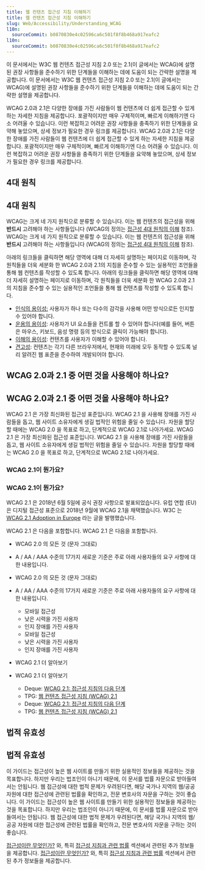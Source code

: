 ```yaml
---
title: 웹 컨텐츠 접근성 지침 이해하기
title: 웹 컨텐츠 접근성 지침 이해하기
slug: Web/Accessibility/Understanding_WCAG
l10n:
  sourceCommit: b0870830e4c02596ca6c501f8f8b468a917eafc2
l10n:
  sourceCommit: b0870830e4c02596ca6c501f8f8b468a917eafc2
---
```


이 문서에서는 W3C 웹 컨텐츠 접근성 지침 2.0 또는 2.1(이 글에서는 WCAG)에 설명된 권장 사항들을 준수하기 위한 단계들을 이해하는 데에 도움이 되는 간략한 설명을 제공합니다.
이 문서에서는 W3C 웹 컨텐츠 접근성 지침 2.0 또는 2.1(이 글에서는 WCAG)에 설명된 권장 사항들을 준수하기 위한 단계들을 이해하는 데에 도움이 되는 간략한 설명을 제공합니다.

WCAG 2.0과 2.1은 다양한 장애를 가진 사람들이 웹 컨텐츠에 더 쉽게 접근할 수 있게 하는 자세한 지침을 제공합니다. 포괄적이지만 매우 구체적이며, 빠르게 이해하기엔 다소 어려울 수 있습니다. 이런 복잡하고 어려운 권장 사항들을 충족하기 위한 단계들을 요약해 놓았으며, 상세 정보가 필요한 경우 링크를 제공합니다.
WCAG 2.0과 2.1은 다양한 장애를 가진 사람들이 웹 컨텐츠에 더 쉽게 접근할 수 있게 하는 자세한 지침을 제공합니다. 포괄적이지만 매우 구체적이며, 빠르게 이해하기엔 다소 어려울 수 있습니다. 이런 복잡하고 어려운 권장 사항들을 충족하기 위한 단계들을 요약해 놓았으며, 상세 정보가 필요한 경우 링크를 제공합니다.

## 4대 원칙

## 4대 원칙

WCAG는 크게 네 가지 원칙으로 분류할 수 있습니다. 이는 웹 컨텐츠의 접근성을 위해 **반드시** 고려해야 하는 사항들입니다 (WCAG의 정의는 [접근성 4대 원칙의 이해](https://www.w3.org/TR/UNDERSTANDING-WCAG20/intro.html#introduction-fourprincs-head) 참조).
WCAG는 크게 네 가지 원칙으로 분류할 수 있습니다. 이는 웹 컨텐츠의 접근성을 위해 **반드시** 고려해야 하는 사항들입니다 (WCAG의 정의는 [접근성 4대 원칙의 이해](https://www.w3.org/TR/UNDERSTANDING-WCAG20/intro.html#introduction-fourprincs-head) 참조).

아래의 링크들을 클릭하면 해당 영역에 대해 더 자세히 설명하는 페이지로 이동하며, 각 원칙들을 더욱 세분화 한 WCAG 2.0과 2.1의 지침을 준수할 수 있는 실용적인 조언들을 통해 웹 컨텐츠를 작성할 수 있도록 합니다.
아래의 링크들을 클릭하면 해당 영역에 대해 더 자세히 설명하는 페이지로 이동하며, 각 원칙들을 더욱 세분화 한 WCAG 2.0과 2.1의 지침을 준수할 수 있는 실용적인 조언들을 통해 웹 컨텐츠를 작성할 수 있도록 합니다.

- [인식의 용이성:](/ko/docs/user:chrisdavidmills/Understanding_WCAG/Perceivable) 사용자가 하나 또는 다수의 감각을 사용해 어떤 방식으로든 인지할 수 있어야 합니다.
- [운용의 용이성](/ko/docs/user:chrisdavidmills/Understanding_WCAG/Operable): 사용자가 UI 요소들을 컨트롤 할 수 있어야 합니다(예를 들어, 버튼은 마우스, 키보드, 음성 명령 등의 방식으로 클릭이 가능해야 합니다).
- [이해의 용이성](/ko/docs/user:chrisdavidmills/Understanding_WCAG/Understandable): 컨텐츠를 사용자가 이해할 수 있어야 합니다.
- [견고성](/ko/docs/user:chrisdavidmills/Understanding_WCAG/Robust): 컨텐츠는 각기 다른 브라우저에서, 현재와 미래에 모두 동작할 수 있도록 널리 알려진 웹 표준을 준수하여 개발되어야 합니다.

## WCAG 2.0과 2.1 중 어떤 것을 사용해야 하나요?

## WCAG 2.0과 2.1 중 어떤 것을 사용해야 하나요?

WCAG 2.1 은 가장 최신화된 접근성 표준입니다. WCAG 2.1 을 사용해 장애를 가진 사람들을 돕고, 웹 사이트 소유자에게 생길 법적인 위험을 줄일 수 있습니다. 자원을 할당할 때에는 WCAG 2.0 을 목표로 하고, 단계적으로 WCAG 2.1로 나아가세요.
WCAG 2.1 은 가장 최신화된 접근성 표준입니다. WCAG 2.1 을 사용해 장애를 가진 사람들을 돕고, 웹 사이트 소유자에게 생길 법적인 위험을 줄일 수 있습니다. 자원을 할당할 때에는 WCAG 2.0 을 목표로 하고, 단계적으로 WCAG 2.1로 나아가세요.

### WCAG 2.1이 뭔가요?

### WCAG 2.1이 뭔가요?

WCAG 2.1 은 2018년 6월 5일에 공식 권장 사항으로 발표되었습니다. 유럽 연합 (EU)은 디지털 접근성 표준으로 2018년 9월에 WCAG 2.1을 채택했습니다. W3C 는 [WCAG 2.1 Adoption in Europe](https://www.w3.org/blog/2018/09/wcag-2-1-adoption-in-europe/) 라는 글을 발행했습니다.

WCAG 2.1 은 다음을 포함합니다.
WCAG 2.1 은 다음을 포함합니다.

- WCAG 2.0 의 모든 것 (문자 그대로)
- A / AA / AAA 수준의 17가지 새로운 기준은 주로 아래 사용자들의 요구 사항에 대한 내용입니다.
- WCAG 2.0 의 모든 것 (문자 그대로)
- A / AA / AAA 수준의 17가지 새로운 기준은 주로 아래 사용자들의 요구 사항에 대한 내용입니다.

  - 모바일 접근성
  - 낮은 시력을 가진 사용자
  - 인지 장애를 가진 사용자
  - 모바일 접근성
  - 낮은 시력을 가진 사용자
  - 인지 장애를 가진 사용자

- WCAG 2.1 더 알아보기
- WCAG 2.1 더 알아보기

  - Deque: [WCAG 2.1: 접근성 지침의 다음 단계](https://www.deque.com/blog/wcag-2-1-what-is-next-for-accessibility-guidelines/)
  - TPG: [웹 컨텐츠 접근성 지침 (WCAG) 2.1](https://developer.paciellogroup.com/blog/2018/06/web-content-accessibility-guidelines-wcag-2-1/)
  - Deque: [WCAG 2.1: 접근성 지침의 다음 단계](https://www.deque.com/blog/wcag-2-1-what-is-next-for-accessibility-guidelines/)
  - TPG: [웹 컨텐츠 접근성 지침 (WCAG) 2.1](https://developer.paciellogroup.com/blog/2018/06/web-content-accessibility-guidelines-wcag-2-1/)

## 법적 유효성

## 법적 유효성

이 가이드는 접근성이 높은 웹 사이트를 만들기 위한 실용적인 정보들을 제공하는 것을 목표합니다. 하지만 우리는 법조인이 아니기 때문에, 이 문서를 법률 자문으로 받아들여서는 안됩니다. 웹 접근성에 대한 법적 문제가 우려된다면, 해당 국가나 지역의 웹/공공 자원에 대한 접근성에 관련된 법률을 확인하고, 전문 변호사의 자문을 구하는 것이 좋습니다.
이 가이드는 접근성이 높은 웹 사이트를 만들기 위한 실용적인 정보들을 제공하는 것을 목표합니다. 하지만 우리는 법조인이 아니기 때문에, 이 문서를 법률 자문으로 받아들여서는 안됩니다. 웹 접근성에 대한 법적 문제가 우려된다면, 해당 국가나 지역의 웹/공공 자원에 대한 접근성에 관련된 법률을 확인하고, 전문 변호사의 자문을 구하는 것이 좋습니다.

[접근성이란 무엇인가?](/ko/docs/Learn/Accessibility/What_is_accessibility) 와, 특히 [접근성 지침과 관련 법률](/ko/docs/Learn/Accessibility/What_is_accessibility#Accessibility_guidelines_and_the_law) 섹션에서 관련된 추가 정보들을 제공합니다.
[접근성이란 무엇인가?](/ko/docs/Learn/Accessibility/What_is_accessibility) 와, 특히 [접근성 지침과 관련 법률](/ko/docs/Learn/Accessibility/What_is_accessibility#Accessibility_guidelines_and_the_law) 섹션에서 관련된 추가 정보들을 제공합니다.
